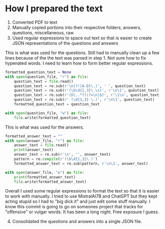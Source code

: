 # How I prepared the text

1. Converted PDF to text
2. Manually copied portions into their respective folders; answers, questions, miscellaneous, raw
3. Used regular expressions to space out text so that is easier to create JSON representations of the questions and answers

This is what was used for the questions. Still had to manually clean up a few lines because of the the text was parsed in step 1. Not sure how to fix hypenated words. I need to learn how to form better regular expressions.
```python
formatted_question_text = None
with open(question_file, "r") as file:
    question_text = file.read()
    question_text = re.sub(r'\n(?![A-D]\.)', ' ', question_text)
    question_text = re.sub(r'(\b\d{1,3}\.\s)', r'\n\1', question_text)
    question_text = re.sub(r'(D\..*?)(?=\n|$)', r'\1\n', question_text)
    question_text = re.sub(r' (\d{1,3} \.)', r'\n\1', question_text)
    formatted_question_text = question_text

with open(question_file, "w") as file:
    file.write(formatted_question_text)
```

This is what was used for the answers.
```python
formatted_answer_text = ""
with open(answer_file, "r") as file:
    answer_text = file.read()
    print(answer_text)
    answer_text = re.sub(r'\n', '', answer_text)
    pattern = re.compile(r'(\b\d{1,3}\.)')
    formatted_answer_text = re.sub(pattern, r'\n\1', answer_text)

with open(answer_file, "w") as file:
    print(formatted_answer_text)
    file.write(formatted_answer_text)
```

Overall I used some regular expressions to format the text so that it is easier to work with manually. I tried to use MistralAI7B and ChatGPT but they kept acting stupid so I had to "big dick it" and just edit some stuff manually. I know this commit is going to go on someones project that tracks for "offensive" or vulgar words. It has been a long night. Free exposure I guess.

4. Consolidated the questions and answers into a single JSON file.